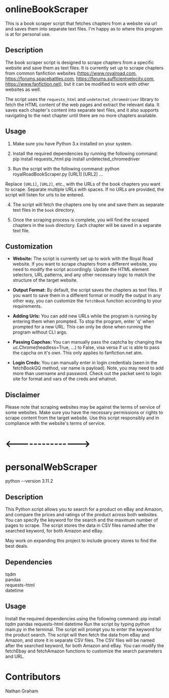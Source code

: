 # onlineBookScraper

This is a book scraper script that fetches chapters from a website via url and saves them into separate text files. I'm happy as to where this program is at for personal use.

## Description

The book scraper script is designed to scrape chapters from a specific website and save them as text files. It is currently set up to scrape chapters from common fanfiction websites (https://www.royalroad.com, https://forums.spacebattles.com, https://forums.sufficientvelocity.com, https://www.fanfiction.net), but it can be modified to work with other websites as well.

The script uses the `requests_html` and `undetected_chromedriver` library to fetch the HTML content of the web pages and extract the relevant data. It saves each chapter's content into separate text files, and it also supports navigating to the next chapter until there are no more chapters available.

## Usage

1. Make sure you have Python 3.x installed on your system.

2. Install the required dependencies by running the following command:
   pip install requests_html
   pip install undetected_chromedriver

3. Run the script with the following command:
   python royalRoadBookScraper.py [URL1] [URL2] ...

Replace `[URL1]`, `[URL2]`, etc., with the URLs of the book chapters you want to scrape. Separate multiple URLs with spaces. If no URLs are provided, the script will listen for urls to be entered.

4. The script will fetch the chapters one by one and save them as separate text files in the `book` directory.

5. Once the scraping process is complete, you will find the scraped chapters in the `book` directory. Each chapter will be saved in a separate text file.

## Customization

- **Website:** The script is currently set up to work with the Royal Road website. If you want to scrape chapters from a different website, you need to modify the script accordingly. Update the HTML element selectors, URL patterns, and any other necessary logic to match the structure of the target website.

- **Output Format:** By default, the script saves the chapters as text files. If you want to save them in a different format or modify the output in any other way, you can customize the `fetchBook` function according to your requirements.

- **Adding Urls:** You can add new URLs while the program is running by entering them when prompted. To stop the program, enter 'q' when prompted for a new URL. This can only be done when running the program without CLI args.

- **Passing Capchas:** You can manually pass the captcha by changing the uc.Chrome(headless=True, ...) to False, visa versa if uc is able to pass the capcha on it's own. This only applies to fanfiction.net atm.

- **Login Creds:** You can manually enter in login credentials (seen in the fetchBookQQ method, var name is payload). Note, you may need to add more than username and password. Check out the packet sent to login site for format and vars of the creds and whatnot.

## Disclaimer

Please note that scraping websites may be against the terms of service of some websites. Make sure you have the necessary permissions or rights to scrape content from the target website. Use this script responsibly and in compliance with the website's terms of service.

# <--------------->

# personalWebScraper

python --version 3.11.2

## Description

This Python script allows you to search for a product on eBay and Amazon, and compare the prices and ratings of the product across both websites. You can specify the keyword for the search and the maximum number of pages to scrape. The script stores the data in CSV files named after the searched keyword, for both Amazon and eBay.

May work on expanding this project to include grocery stores to find the best deals.

## Dependencies

tqdm  
 pandas  
 requests-html  
 datetime

## Usage

Install the required dependencies using the following command: pip install tqdm pandas requests-html datetime
Run the script by typing python main.py in the terminal.
The script will prompt you to enter the keyword for the product search.
The script will then fetch the data from eBay and Amazon, and store it in separate CSV files.
The CSV files will be named after the searched keyword, for both Amazon and eBay.
You can modify the fetchEbay and fetchAmazon functions to customize the search parameters and URL.

# Contributors

  Nathan Graham
